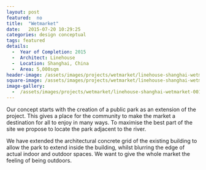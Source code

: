 ```yaml
---
layout: post
featured:  no
title:  "Wetmarket"
date:   2015-07-20 10:29:25
categories: design conceptual
tags: featured
details:
  -  Year of Completion: 2015
  -  Architect: Linehouse
  -  Location: Shanghai, China
  -  Area: 5,000sqm
header-image: /assets/images/projects/wetmarket/linehouse-shanghai-wetmarket-001.jpg
square-image: /assets/images/projects/wetmarket/linehouse-shanghai-wetmarket-square.jpg
image-gallery:
  -  /assets/images/projects/wetmarket/linehouse-shanghai-wetmarket-001.jpg
---
```

Our concept starts with the creation of a public park as an extension of the project. This gives a place for the community to make the market a destination for all to enjoy in many ways. To maximise the best part of the site we propose to locate the park adjacent to the river.

We have extended the architectural concrete grid of the existing building to allow the park to extend inside the building, whilst blurring the edge of actual indoor and outdoor spaces. We want to give the whole market the feeling of being outdoors.